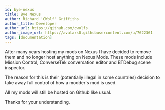 ```yaml
---
id: bye-nexus
title: Bye Nexus
author: Richard 'CWolf' Griffiths
author_title: Developer
author_url: https://github.com/cwolfs
author_image_url: https://avatars0.githubusercontent.com/u/7622361
tags: [documentation]
---
```


After many years hosting my mods on Nexus I have decided to remove them and no longer host anything on Nexus Mods. These mods include Mission Control, ConverseTek conversation editor and BTDebug scene inspector.

The reason for this is their (potentially illegal in some countries) decision to take away full control of how a modder's mod is used.

All my mods will still be hosted on Github like usual.

Thanks for your understanding.
